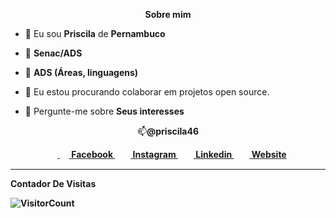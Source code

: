 <p align="center"><b>Sobre mim</b></p>

<p align="left">
  
- 👦 Eu sou <strong>Priscila</strong> de <strong>Pernambuco</strong>

- 🔭 <strong>Senac/ADS</strong>

- 🌱 <strong>ADS (Áreas, linguagens)</strong>

- 👯 Eu estou procurando colaborar em projetos open source.

- 💬 Pergunte-me sobre <strong>Seus interesses</strong>
</p>
<p align="center">📫<b>@priscila46</br></p>

<p align="center">
&nbsp;&nbsp;&nbsp;&nbsp;<a href = "https://www.facebook.com/SEU_FACE_AQUI?ref=bookmarks" target="_blank"> <img align="center" src = "https://cdn1.iconfinder.com/data/icons/logotypes/32/square-facebook-256.png" height= 15px width = 15px> Facebook </a>&nbsp;&nbsp;
<a href = "https://www.instagram.com/SEU_INSTA_AQUI" target="_blank"><img align="center" src="https://image.flaticon.com/icons/svg/174/174855.svg" height= 15px width = 15px> Instagram </a>&nbsp;&nbsp;
<a href = "https://www.linkedin.com/in/SEU_LINKEDIN_AQUI-4b872715a/" target="_blank"><img align="center" src = "https://image.flaticon.com/icons/svg/174/174857.svg" height= 15px width = 15px> Linkedin </a>&nbsp;&nbsp;
<a href = "SEU_SITE_PESSOAL_AQUI" target="_blank"><img align="center" src = "https://image.flaticon.com/icons/svg/841/841364.svg" height= 15px width = 15px> Website </a>
</p>

*************
**Contador De Visitas**

![VisitorCount](https://profile-counter.glitch.me/{Priscila319}/count.svg)
